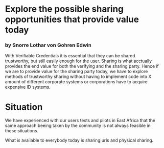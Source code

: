 # Explore the possible sharing opportunities that provide value today

### by Snorre Lothar von Gohren Edwin

With Verifiable Credentials it is essential that they can be shared trustworthy, but still easily enough for the user.
Sharing is what acctually provides the end value for both the verifying and the sharing party. Hence if we are to provide value for the sharing party today, we have to explore methods of trustworthy sharing without having to implement code into X amount of different corporate systems or corporations have to acquire expensive ID systems.

# Situation
We have experienced with our users tests and pilots in East Africa that the same approach beeing taken by the community is not always feasible in these situations.

What is available to everybody today is sharing urls and physical sharing.